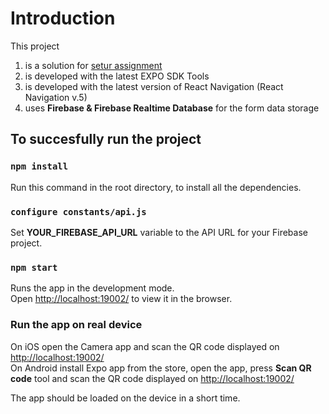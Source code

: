 # Introduction
This project 
1. is a solution for [setur assignment](https://github.com/setur/assessment-mobile-development)<br />
2. is developed with the latest EXPO SDK Tools<br />
3. is developed with the latest version of React Navigation (React Navigation v.5) <br />
4. uses **Firebase & Firebase Realtime Database** for the form data storage<br />

## To succesfully run the project

### `npm install`
Run this command in the root directory, to install all the dependencies.<br />

### `configure constants/api.js`
Set **YOUR_FIREBASE_API_URL** variable to the API URL for your Firebase project.<br />

### `npm start`
Runs the app in the development mode.<br />
Open [http://localhost:19002/](http://localhost:19002/) to view it in the browser.<br />

### Run the app on real device
On iOS open the Camera app and scan the QR code displayed on [http://localhost:19002/](http://localhost:19002/)<br />
On Android install Expo app from the store, open the app, press **Scan QR code** tool and scan the QR code displayed on [http://localhost:19002/](http://localhost:19002/)<br />

The app should be loaded on the device in a short time.